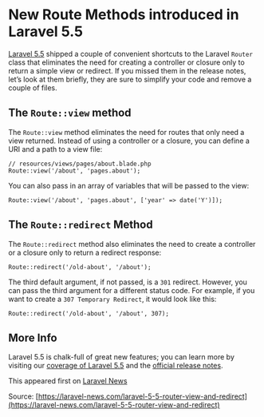 # New Route Methods introduced in Laravel 5.5

[Laravel 5.5](https://laravel-news.com/laravel-5-5) shipped a couple of convenient shortcuts to the Laravel `Router` class that eliminates the need for creating a controller or closure only to return a simple view or redirect. If you missed them in the release notes, let’s look at them briefly, they are sure to simplify your code and remove a couple of files.

## The `Route::view` method

The `Route::view` method eliminates the need for routes that only need a view returned. Instead of using a controller or a closure, you can define a URI and a path to a view file:

    // resources/views/pages/about.blade.php
    Route::view('/about', 'pages.about');

You can also pass in an array of variables that will be passed to the view:

    Route::view('/about', 'pages.about', ['year' => date('Y')]);

## The `Route::redirect` Method

The `Route::redirect` method also eliminates the need to create a controller or a closure only to return a redirect response:

    Route::redirect('/old-about', '/about');

The third default argument, if not passed, is a `301` redirect. However, you can pass the third argument for a different status code. For example, if you want to create a `307 Temporary Redirect`, it would look like this:

    Route::redirect('/old-about', '/about', 307);

## More Info

Laravel 5.5 is chalk-full of great new features; you can learn more by visiting our [coverage of Laravel 5.5](https://laravel-news.com/category/laravel-5.5) and the [official release notes](https://laravel.com/docs/5.5/releases).

This appeared first on [Laravel News](https://laravel-news.com)

Source: [https://laravel-news.com/laravel-5-5-router-view-and-redirect](https://laravel-news.com/laravel-5-5-router-view-and-redirect)